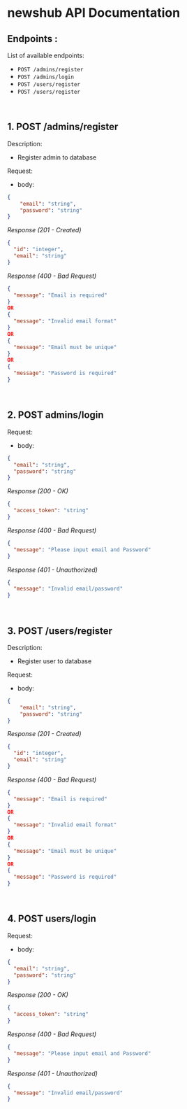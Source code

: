 # newshub API Documentation

## Endpoints :

List of available endpoints:

- `POST /admins/register`
- `POST /admins/login`
- `POST /users/register`
- `POST /users/register`

&nbsp;

## 1. POST /admins/register

Description:
- Register admin to database

Request:
- body:
```json
{
    "email": "string",
    "password": "string"
}

```

_Response (201 - Created)_
```json
{
  "id": "integer",
  "email": "string"
}
```

_Response (400 - Bad Request)_
```json
{
  "message": "Email is required"
}
OR
{
  "message": "Invalid email format"
}
OR
{
  "message": "Email must be unique"
}
OR
{
  "message": "Password is required"
}
```

&nbsp;

## 2. POST admins/login

Request:

- body:
```json
{
  "email": "string",
  "password": "string"
}
```

_Response (200 - OK)_
```json
{
  "access_token": "string"
}
```

_Response (400 - Bad Request)_

```json
{
  "message": "Please input email and Password"
}
```

_Response (401 - Unauthorized)_

```json
{
  "message": "Invalid email/password"
}
```

&nbsp;

## 3. POST /users/register

Description:
- Register user to database

Request:
- body:
```json
{
    "email": "string",
    "password": "string"
}

```

_Response (201 - Created)_
```json
{
  "id": "integer",
  "email": "string"
}
```

_Response (400 - Bad Request)_
```json
{
  "message": "Email is required"
}
OR
{
  "message": "Invalid email format"
}
OR
{
  "message": "Email must be unique"
}
OR
{
  "message": "Password is required"
}
```

&nbsp;

## 4. POST users/login

Request:

- body:
```json
{
  "email": "string",
  "password": "string"
}
```

_Response (200 - OK)_
```json
{
  "access_token": "string"
}
```

_Response (400 - Bad Request)_

```json
{
  "message": "Please input email and Password"
}
```

_Response (401 - Unauthorized)_

```json
{
  "message": "Invalid email/password"
}
```

&nbsp;
